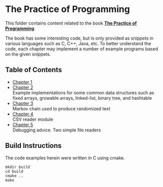 # The Practice of Programming

This folder contains content related to the book [**The Practice of Programming**](https://www.cs.princeton.edu/~bwk/tpop.webpage/).

The book has some interesting code, but is only provided as snippets in various
languages such as C, C++, Java, etc. To better understand the code, each chapter
may implement a number of example programs based on the given snippets.

## Table of Contents
- [Chapter 1](chapter_01)
- [Chapter 2](chapter_02)  
  Example implementations for some common data structures such as fixed arrays, 
  growable arrays, linked-list, binary tree, and hashtable
- [Chapter 3](chapter_03)  
  Markov chain used to produce randomized text
- [Chapter 4](chapter_04)  
  CSV reader module
- [Chapter 5](chapter_05)  
  Debugging advice. Two simple file readers

## Build Instructions

The code examples herein were written in C using cmake.

```
mkdir build
cd build
cmake ..
make
```
